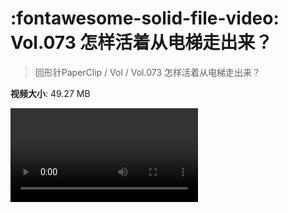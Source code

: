 # :fontawesome-solid-file-video: Vol.073 怎样活着从电梯走出来？

> 回形针PaperClip / Vol / Vol.073 怎样活着从电梯走出来？

**视频大小**: 49.27 MB

<div class="video"><video src="https://file.hsyhx.top/archive/回形针PaperClip/Vol/Vol.073 怎样活着从电梯走出来？.mp4" controls preload>🤔 您的浏览器不支持 video 标签</video></div>